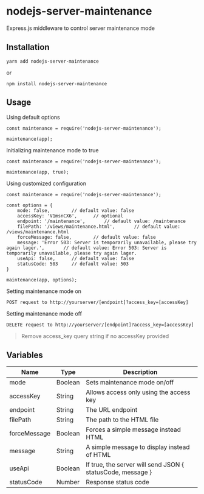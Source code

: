 # nodejs-server-maintenance

Express.js middleware to control server maintenance mode

## Installation

    yarn add nodejs-server-maintenance

or

    npm install nodejs-server-maintenance

## Usage

Using default options

    const maintenance = require('nodejs-server-maintenance');
    
    maintenance(app);

Initializing maintenance mode to true

    const maintenance = require('nodejs-server-maintenance');
    
    maintenance(app, true);

Using customized configuration

    const maintenance = require('nodejs-server-maintenance');
    
    const options = {
        mode: false,        // default value: false 
        accessKey: 'V1msnCX6',      // optional
        endpoint: '/maintenance',       // default value: /maintenance
        filePath: '/views/maintenance.html',       // default value: /views/maintenance.html
        forceMessage: false,        // default value: false
        message: 'Error 503: Server is temporarily unavailable, please try again lager.',       // default value: Error 503: Server is temporarily unavailable, please try again lager.
        useApi: false,      // default value: false
        statusCode: 503     // default value: 503
    }
    
    maintenance(app, options);

Setting maintenance mode on

    POST request to http://yourserver/[endpoint]?access_key=[accessKey]


Setting maintenance mode off

    DELETE request to http://yourserver/[endpoint]?access_key=[accessKey]

> Remove access_key query string if no accessKey provided

## Variables

Name | Type | Description
------------ | ------------- | -------------
mode | Boolean | Sets maintenance mode on/off
accessKey | String | Allows access only using the access key
endpoint | String | The URL endpoint
filePath | String | The path to the HTML file
forceMessage | Boolean | Forces a simple message instead HTML
message | String | A simple message to display instead of HTML
useApi | Boolean | If true, the server will send JSON { statusCode, message }
statusCode | Number | Response status code